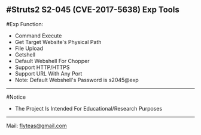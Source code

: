 
#Struts2 S2-045 (CVE-2017-5638) Exp Tools
---
#Exp Function:
-  Command Execute
-  Get Target Website's Physical Path
-  File Upload
-  Getshell
-  Default Webshell For Chopper
-  Support HTTP/HTTPS
-  Support URL With Any Port
-  Note: Default Webshell's Password is s2045@exp

---
#Notice
-  The Project Is Intended For Educational/Research Purposes

---
Mail: flyteas@gmail.com